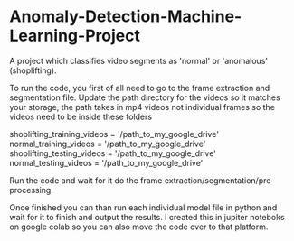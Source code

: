 # Anomaly-Detection-Machine-Learning-Project
A project which classifies video segments as 'normal' or 'anomalous' (shoplifting).

To run the code, you first of all need to go to the frame extraction and segmentation file. 
Update the path directory for the videos so it matches your storage, the path takes in mp4 videos not individual frames so the videos need to be inside these folders

shoplifting_training_videos = '/path_to_my_google_drive'
normal_training_videos = '/path_to_my_google_drive'
shoplifting_testing_videos = '/path_to_my_google_drive'
normal_testing_videos = '/path_to_my_google_drive'

Run the code and wait for it do the frame extraction/segmentation/pre-processing. 

Once finished you can than run each individual model file in python and wait for it to finish and output the results.
I created this in jupiter noteboks on google colab so you can also move the code over to that platform.
